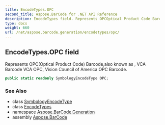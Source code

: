 ```yaml
---
title: EncodeTypes.OPC
second_title: Aspose.BarCode for .NET API Reference
description: EncodeTypes field. Represents OPCOptical Product Code Barcodealso known as  VCA Barcode VCA OPC Vision Council of America OPC Barcode
type: docs
weight: 660
url: /net/aspose.barcode.generation/encodetypes/opc/
---
```

## EncodeTypes.OPC field

Represents OPC(Optical Product Code) Barcode,also known as , VCA Barcode VCA OPC, Vision Council of America OPC Barcode.

```csharp
public static readonly SymbologyEncodeType OPC;
```

### See Also

* class [SymbologyEncodeType](../../symbologyencodetype/)
* class [EncodeTypes](../)
* namespace [Aspose.BarCode.Generation](../../encodetypes/)
* assembly [Aspose.BarCode](../../../)


